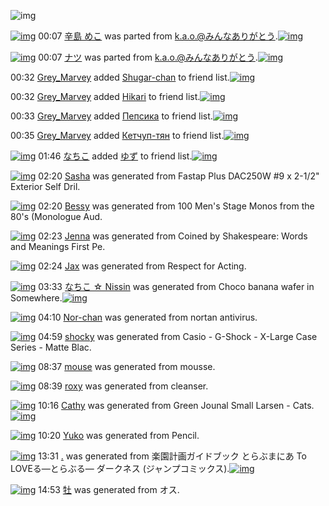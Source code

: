 ![img](http://gdrive-cdn.herokuapp.com/537b65a5bc09f0000721dda7/512px-barcode.png)

[![img](http://www.deviantsart.com/e61sbn.png)](http://www.barcodekanojo.com/kanojo/2781461/%E8%BE%9B%E5%B3%B6%20%E3%82%81%E3%81%93) 00:07 [辛島 めこ](http://www.barcodekanojo.com/kanojo/2781461/%E8%BE%9B%E5%B3%B6%20%E3%82%81%E3%81%93) was parted from [k.a.o.@みんなありがとう](http://www.barcodekanojo.com/kanojo/2781461/%E8%BE%9B%E5%B3%B6%20%E3%82%81%E3%81%93).[![img](http://www.deviantsart.com/1ne7497.jpeg)](http://www.barcodekanojo.com/user/30944/k.a.o.%40%E3%81%BF%E3%82%93%E3%81%AA%E3%81%82%E3%82%8A%E3%81%8C%E3%81%A8%E3%81%86) 

[![img](http://www.deviantsart.com/3ph1719.png)](http://www.barcodekanojo.com/kanojo/1968942/%E3%83%8A%E3%83%84) 00:07 [ナツ](http://www.barcodekanojo.com/kanojo/1968942/%E3%83%8A%E3%83%84) was parted from [k.a.o.@みんなありがとう](http://www.barcodekanojo.com/kanojo/1968942/%E3%83%8A%E3%83%84).[![img](http://www.deviantsart.com/1ne7497.jpeg)](http://www.barcodekanojo.com/user/30944/k.a.o.%40%E3%81%BF%E3%82%93%E3%81%AA%E3%81%82%E3%82%8A%E3%81%8C%E3%81%A8%E3%81%86) 

00:32 [Grey_Marvey](http://www.barcodekanojo.com/user/500710/Grey_Marvey) added [Shugar-chan](http://www.barcodekanojo.com/kanojo/2568453/Shugar-chan) to friend list.[![img](http://www.deviantsart.com/1mtnork.png)](http://www.barcodekanojo.com/kanojo/2568453/Shugar-chan) 

00:32 [Grey_Marvey](http://www.barcodekanojo.com/user/500710/Grey_Marvey) added [Hikari](http://www.barcodekanojo.com/kanojo/2428064/Hikari) to friend list.[![img](http://www.deviantsart.com/2jo9gav.png)](http://www.barcodekanojo.com/kanojo/2428064/Hikari) 

00:33 [Grey_Marvey](http://www.barcodekanojo.com/user/500710/Grey_Marvey) added [Пепсика](http://www.barcodekanojo.com/kanojo/2749185/%D0%9F%D0%B5%D0%BF%D1%81%D0%B8%D0%BA%D0%B0) to friend list.[![img](http://www.deviantsart.com/3oobk3.png)](http://www.barcodekanojo.com/kanojo/2749185/%D0%9F%D0%B5%D0%BF%D1%81%D0%B8%D0%BA%D0%B0) 

00:35 [Grey_Marvey](http://www.barcodekanojo.com/user/500710/Grey_Marvey) added [Кетчуп-тян](http://www.barcodekanojo.com/kanojo/2533427/%D0%9A%D0%B5%D1%82%D1%87%D1%83%D0%BF-%D1%82%D1%8F%D0%BD) to friend list.[![img](http://www.deviantsart.com/3ujtt60.png)](http://www.barcodekanojo.com/kanojo/2533427/%D0%9A%D0%B5%D1%82%D1%87%D1%83%D0%BF-%D1%82%D1%8F%D0%BD) 

[![img](http://www.deviantsart.com/1lb4fit.jpeg)](http://www.barcodekanojo.com/user/314581/%E3%81%AA%E3%81%A1%E3%81%93) 01:46 [なちこ](http://www.barcodekanojo.com/user/314581/%E3%81%AA%E3%81%A1%E3%81%93) added [ゆず](http://www.barcodekanojo.com/kanojo/2908760/%E3%82%86%E3%81%9A) to friend list.[![img](http://www.deviantsart.com/bpjf6t.png)](http://www.barcodekanojo.com/kanojo/2908760/%E3%82%86%E3%81%9A) 

[![img](http://www.deviantsart.com/2j5ltkh.png)](http://www.barcodekanojo.com/kanojo/3193718/Sasha) 02:20 [Sasha](http://www.barcodekanojo.com/kanojo/3193718/Sasha) was generated from Fastap Plus DAC250W #9 x 2-1/2" Exterior Self Dril.

[![img](http://www.deviantsart.com/2op9imo.png)](http://www.barcodekanojo.com/kanojo/3193719/Bessy) 02:20 [Bessy](http://www.barcodekanojo.com/kanojo/3193719/Bessy) was generated from 100 Men's Stage Monos from the 80's (Monologue Aud.

[![img](http://www.deviantsart.com/1c0epnp.png)](http://www.barcodekanojo.com/kanojo/3193720/Jenna) 02:23 [Jenna](http://www.barcodekanojo.com/kanojo/3193720/Jenna) was generated from Coined by Shakespeare: Words and Meanings First Pe.

[![img](http://www.deviantsart.com/385fvof.png)](http://www.barcodekanojo.com/kanojo/3193721/Jax) 02:24 [Jax](http://www.barcodekanojo.com/kanojo/3193721/Jax) was generated from Respect for Acting.

[![img](http://www.deviantsart.com/3dqu574.png)](http://www.barcodekanojo.com/kanojo/3193722/%E3%81%AA%E3%81%A1%E3%81%93%20%E2%98%86%20Nissin) 03:33 [なちこ ☆ Nissin](http://www.barcodekanojo.com/kanojo/3193722/%E3%81%AA%E3%81%A1%E3%81%93%20%E2%98%86%20Nissin) was generated from Choco banana wafer in Somewhere.[![img](http://www.deviantsart.com/3aqltm7.jpeg)](http://www.barcodekanojo.com/product_images/barcode/6019630/1427394778/Choco%20banana%20wafer.jpg) 

[![img](http://www.deviantsart.com/2euon7s.png)](http://www.barcodekanojo.com/kanojo/3193723/Nor-chan) 04:10 [Nor-chan](http://www.barcodekanojo.com/kanojo/3193723/Nor-chan) was generated from nortan antivirus.

[![img](http://www.deviantsart.com/1vm3ljr.png)](http://www.barcodekanojo.com/kanojo/3193724/shocky) 04:59 [shocky](http://www.barcodekanojo.com/kanojo/3193724/shocky) was generated from Casio - G-Shock - X-Large Case Series - Matte Blac.

[![img](http://www.deviantsart.com/1op5t04.png)](http://www.barcodekanojo.com/kanojo/3193725/mouse) 08:37 [mouse](http://www.barcodekanojo.com/kanojo/3193725/mouse) was generated from mousse.

[![img](http://www.deviantsart.com/3ah8jpu.png)](http://www.barcodekanojo.com/kanojo/3193726/roxy) 08:39 [roxy](http://www.barcodekanojo.com/kanojo/3193726/roxy) was generated from cleanser.

[![img](http://www.deviantsart.com/3r21lqf.png)](http://www.barcodekanojo.com/kanojo/3193727/Cathy) 10:16 [Cathy](http://www.barcodekanojo.com/kanojo/3193727/Cathy) was generated from Green Jounal Small Larsen - Cats.[![img](http://www.deviantsart.com/3fp3hhj.jpeg)](http://www.barcodekanojo.com/product_images/barcode/6019635/1427418935/50x50xGreen,P20Jounal,P20Small,P20Larsen,P20-,P20Cats.jpg,qw=88,ah=88.pagespeed.ic.XVhu33VR0e.jpg) 

[![img](http://www.deviantsart.com/17saf9g.png)](http://www.barcodekanojo.com/kanojo/3193728/Yuko) 10:20 [Yuko](http://www.barcodekanojo.com/kanojo/3193728/Yuko) was generated from Pencil.

[![img](http://www.deviantsart.com/2ooncgs.png)](http://www.barcodekanojo.com/kanojo/3193729/.) 13:31 [.](http://www.barcodekanojo.com/kanojo/3193729/.) was generated from 楽園計画ガイドブック とらぶまにあ To LOVEる―とらぶる― ダークネス (ジャンプコミックス).[![img](http://www.deviantsart.com/2pmlvjb.jpeg)](http://www.barcodekanojo.com/product_images/barcode/6019637/1427430618/50x50x,PE6,PA5,PBD,PE5,P9C,P92,PE8,PA8,P88,PE7,P94,PBB,PE3,P82,PAC,PE3,P82,PA4,PE3,P83,P89,PE3,P83,P96,PE3,P83,P83,PE3,P82,PAF,P20,PE3,P81,PA8,PE3,P82,P89,PE3,P81,PB6,PE3,P81,PBE,PE3,P81,PAB,PE3,P81,P82,P20To,P20LOVE,PE3,P82,P8B,PE2,P80,P95,PE3,P81,PA8,PE3,P82,P89,PE3,P81,PB6,PE3,P82,P8B,PE2,P80,P95,P20,PE3,P83,P80,PE3,P83,PBC,PE3,P82,PAF,PE3,P83,P8D,PE3,P82,PB9,P20,P28,PE3,P82,PB8,PE3,P83,PA3,PE3,P83,PB3,PE3,P83,P97,PE3,P82,PB3,PE3,P83,P9F,PE3,P83,P83,PE3,P82,PAF,PE3,P82,PB9,P29.jpg,qw=88,ah=88.pagespeed.ic.A5XwWGoW9R.jpg) 

[![img](http://www.deviantsart.com/2c963im.png)](http://www.barcodekanojo.com/kanojo/3193730/%E7%89%A1) 14:53 [牡](http://www.barcodekanojo.com/kanojo/3193730/%E7%89%A1) was generated from オス.

